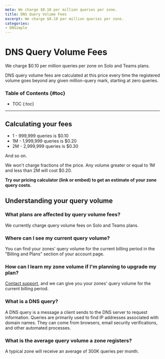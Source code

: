 ```yaml
---
meta: We charge $0.10 per million queries per zone.
title: DNS Query Volume Fees
excerpt: We charge $0.10 per million queries per zone.
categories:
- DNSimple
---
```


# DNS Query Volume Fees

We charge $0.10 per million queries per zone on Solo and Teams plans.

DNS query volume fees are calculated at this price every time the registered volume goes beyond any given million-query mark, starting at zero queries.

### Table of Contents {#toc}

* TOC
{:toc}

---

## Calculating your fees

- 1 - 999,999 queries is $0.10
- 1M - 1,999,999 queries is $0.20
- 2M - 2,999,999 queries is $0.30

And so on.

We won't charge fractions of the price. Any volume greater or equal to 1M and less than 2M will cost $0.20.

**Try our pricing calculator (link or embed) to get an estimate of your zone query costs.**

## Understanding your query volume

### What plans are affected by query volume fees?

We currently charge query volume fees on Solo and Teams plans.

### Where can I see my current query volume?

You can find your zones' query volume for the current billing period in the "Billing and Plans" section of your account page.

### How can I learn my zone volume if I'm planning to upgrade my plan?

[Contact support](/articles/dnsimple-support), and we can give you your zones' query volume for the current billing period.

### What is a DNS query? 

A DNS query is a message a client sends to the DNS server to request information. Queries are primarily used to find IP addresses associated with domain names. They can come from browsers, email security verifications, and other automated processes.

### What is the average query volume a zone registers?

A typical zone will receive an average of 300K queries per month.
